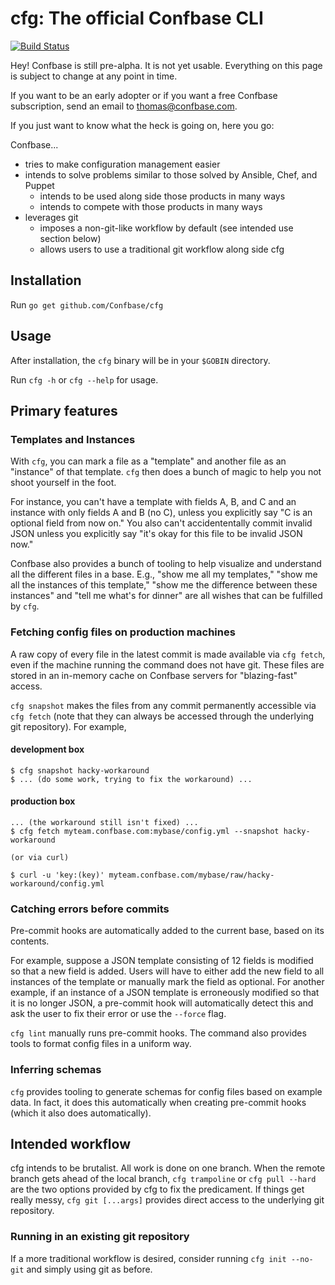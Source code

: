 # cfg: The official Confbase CLI

[![Build Status](https://travis-ci.org/Confbase/cfg.svg?branch=master)](https://travis-ci.org/Confbase/cfg)


Hey! Confbase is still pre-alpha. It is not yet usable. Everything on this
page is subject to change at any point in time.

If you want to be an early adopter or if you want a free Confbase subscription,
send an email to thomas@confbase.com.

If you just want to know what the heck is going on, here you go:

Confbase...

* tries to make configuration management easier
* intends to solve problems similar to those solved by Ansible, Chef, and Puppet
    * intends to be used along side those products in many ways
    * intends to compete with those products in many ways
* leverages git
    * imposes a non-git-like workflow by default (see intended use section below)
    * allows users to use a traditional git workflow along side cfg

## Installation

Run `go get github.com/Confbase/cfg`

## Usage

After installation, the `cfg` binary will be in your `$GOBIN` directory.

Run `cfg -h` or `cfg --help` for usage.

## Primary features

### Templates and Instances

With `cfg`, you can mark a file as a "template" and another file as an "instance"
of that template. `cfg` then does a bunch of magic to help you not shoot yourself
in the foot.

For instance, you can't have a template with fields A, B, and C and
an instance with only fields A and B (no C), unless you explicitly say "C is an
optional field from now on." You also can't accidententally commit invalid JSON 
unless you explicitly say "it's okay for this file to be invalid JSON now."

Confbase also provides a bunch of tooling to help visualize and understand all
the different files in a base. E.g., "show me all my templates," "show me all the
instances of this template," "show me the difference between these instances"
and "tell me what's for dinner" are all wishes that can be fulfilled by `cfg`.

### Fetching config files on production machines

A raw copy of every file in the latest commit is made available via `cfg fetch`,
even if the machine running the command does not have git. These files are 
stored in an in-memory cache on Confbase servers for "blazing-fast" access.

`cfg snapshot` makes the files from any commit permanently accessible via
`cfg fetch` (note that they can always be accessed through the underlying git
 repository). For example,

#### development box

```
$ cfg snapshot hacky-workaround
$ ... (do some work, trying to fix the workaround) ...
```

#### production box

```
... (the workaround still isn't fixed) ...
$ cfg fetch myteam.confbase.com:mybase/config.yml --snapshot hacky-workaround

(or via curl)

$ curl -u 'key:(key)' myteam.confbase.com/mybase/raw/hacky-workaround/config.yml
```


### Catching errors before commits

Pre-commit hooks are automatically added to the current base, based on its
contents.

For example, suppose a JSON template consisting of 12 fields is modified so that
a new field is added. Users will have to either add the new field to all
instances of the template or manually mark the field as optional. For another
example, if an instance of a JSON template is erroneously modified so that it is
no longer JSON, a pre-commit hook will automatically detect this
and ask the user to fix their error or use the `--force` flag.

`cfg lint` manually runs pre-commit hooks. The command also provides tools to
format config files in a uniform way.

### Inferring schemas

`cfg` provides tooling to generate schemas for config files based on example
data. In fact, it does this automatically when creating pre-commit hooks (which
it also does automatically).

## Intended workflow

cfg intends to be brutalist. All work is done on one branch. When the remote
branch gets ahead of the local branch, `cfg trampoline` or `cfg pull --hard`
are the two options provided by cfg to fix the predicament. If things get
really messy, `cfg git [...args]` provides direct access to the underlying
git repository.

### Running in an existing git repository

If a more traditional workflow is desired, consider running `cfg init --no-git`
and simply using git as before.
